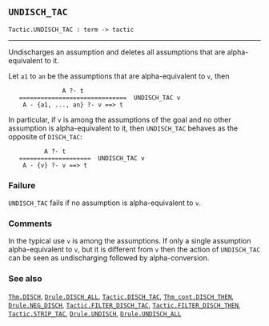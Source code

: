 ## `UNDISCH_TAC`

``` hol4
Tactic.UNDISCH_TAC : term -> tactic
```

------------------------------------------------------------------------

Undischarges an assumption and deletes all assumptions that are
alpha-equivalent to it.

Let `a1` to `an` be the assumptions that are alpha-equivalent to `v`,
then

``` hol4
               A ?- t
   ==============================  UNDISCH_TAC v
    A - {a1, ..., an} ?- v ==> t
```

In particular, if `v` is among the assumptions of the goal and no other
assumption is alpha-equivalent to it, then `UNDISCH_TAC` behaves as the
opposite of `DISCH_TAC`:

``` hol4
          A ?- t
   ====================  UNDISCH_TAC v
    A - {v} ?- v ==> t
```

### Failure

`UNDISCH_TAC` fails if no assumption is alpha-equivalent to `v`.

### Comments

In the typical use `v` is among the assumptions. If only a single
assumption alpha-equivalent to `v`, but it is different from `v` then
the action of `UNDISCH_TAC` can be seen as undischarging followed by
alpha-conversion.

### See also

[`Thm.DISCH`](#Thm.DISCH), [`Drule.DISCH_ALL`](#Drule.DISCH_ALL),
[`Tactic.DISCH_TAC`](#Tactic.DISCH_TAC),
[`Thm_cont.DISCH_THEN`](#Thm_cont.DISCH_THEN),
[`Drule.NEG_DISCH`](#Drule.NEG_DISCH),
[`Tactic.FILTER_DISCH_TAC`](#Tactic.FILTER_DISCH_TAC),
[`Tactic.FILTER_DISCH_THEN`](#Tactic.FILTER_DISCH_THEN),
[`Tactic.STRIP_TAC`](#Tactic.STRIP_TAC),
[`Drule.UNDISCH`](#Drule.UNDISCH),
[`Drule.UNDISCH_ALL`](#Drule.UNDISCH_ALL)
